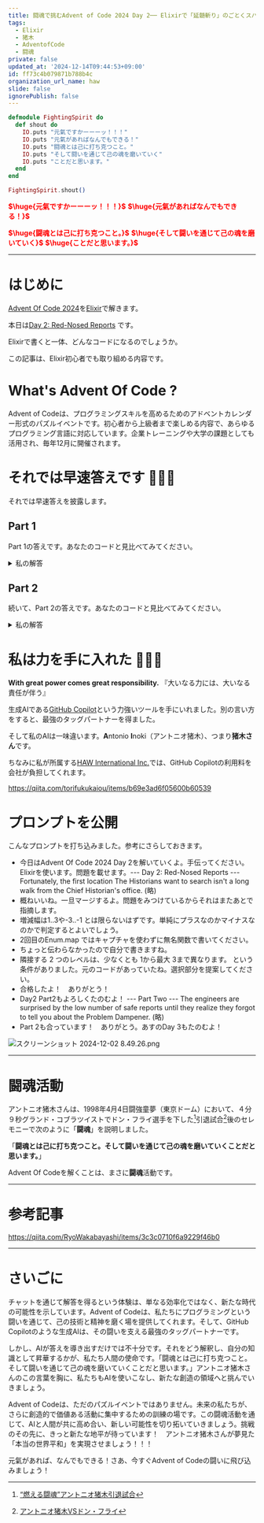 ```yaml
---
title: 闘魂で挑むAdvent of Code 2024 Day 2── Elixirで「延髄斬り」のごとくスパッと解く
tags:
  - Elixir
  - 猪木
  - AdventofCode
  - 闘魂
private: false
updated_at: '2024-12-14T09:44:53+09:00'
id: ff73c4b079871b788b4c
organization_url_name: haw
slide: false
ignorePublish: false
---
```

```elixir
defmodule FightingSpirit do
  def shout do
    IO.puts "元氣ですかーーーッ！！！"
    IO.puts "元氣があればなんでもできる！"
    IO.puts "闘魂とは己に打ち克つこと。"
    IO.puts "そして闘いを通じて己の魂を磨いていく"
    IO.puts "ことだと思います。"
  end
end

FightingSpirit.shout()
```

<b><font color="red">$\huge{元氣ですかーーーッ！！！}$</font></b>
<b><font color="red">$\huge{元氣があればなんでもできる！}$</font></b>

<b><font color="red">$\huge{闘魂とは己に打ち克つこと。}$</font></b>
<b><font color="red">$\huge{そして闘いを通じて己の魂を磨いていく}$</font></b>
<b><font color="red">$\huge{ことだと思います。}$</font></b>

---

# はじめに

[Advent Of Code 2024](https://adventofcode.com/2024)を[Elixir](https://elixir-lang.org/)で解きます。

本日は[Day 2: Red-Nosed Reports](https://adventofcode.com/2024/day/2) です。

Elixirで書くと一体、どんなコードになるのでしょうか。

この記事は、Elixir初心者でも取り組める内容です。

# What's Advent Of Code ?

Advent of Codeは、プログラミングスキルを高めるためのアドベントカレンダー形式のパズルイベントです。初心者から上級者まで楽しめる内容で、あらゆるプログラミング言語に対応しています。企業トレーニングや大学の課題としても活用され、毎年12月に開催されます。

# それでは早速答えです :rocket::rocket::rocket:

それでは早速答えを披露します。

## Part 1

Part 1の答えです。あなたのコードと見比べてみてください。

<details><summary>私の解答</summary>

まず、レポートを解析して安全なレポートの数を数えるための関数を作成します。以下のステップで進めます。

1. 入力データを行ごとに分割します。
1. 各行をスペースで分割して数値のリストに変換します。
1. 各レポートが安全かどうかを判定する関数を作成します。
1. 安全なレポートの数を数えます。

```elixir:advent_of_code_2024_day2_part1.exs
defmodule AdventOfCode2024Day2Part1 do
  def count_safe_reports(input) do
    input
    |> String.split("\n", trim: true)
    |> Enum.map(&String.split(&1, " ") |> Enum.map(fn x -> String.to_integer(x) end))
    |> Enum.filter(&safe_report?/1)
    |> length()
  end

  defp safe_report?(report) do
    differences = Enum.chunk_every(report, 2, 1, :discard) |> Enum.map(fn [a, b] -> b - a end)
    increasing = Enum.all?(differences, &(&1 in 1..3))
    decreasing = Enum.all?(differences, &(&1 in -3..-1))
    increasing or decreasing
  end
end

# テストデータ
input = """
7 6 4 2 1
1 2 7 8 9
9 7 6 2 1
1 3 2 4 5
8 6 4 4 1
1 3 6 7 9
"""

IO.puts AdventOfCode2024Day2Part1.count_safe_reports(input)
```

このコードでは、count_safe_reports/1関数が入力データを解析し、安全なレポートの数を返します。safe_report?/1関数は各レポートが安全かどうかを判定します。

### 実行方法

実行方法は次の通りです。

```
elixir advent_of_code_2024_day2_part1.exs
```

Elixirをインストールしていない方はDockerコンテナで実行することもできます。

```
docker run --rm -v $PWD:/app \
hexpm/elixir:1.17.3-erlang-27.1.2-alpine-3.20.3 \
sh -c \
"cd /app && elixir advent_of_code_2024_day2_part1.exs"
```

</details>

## Part 2

続いて、Part 2の答えです。あなたのコードと見比べてみてください。

<details><summary>私の解答</summary>

Part 2では、1つのレベルを取り除くことで安全なレポートにできる場合も考慮する必要があります。以下のステップで進めます。

1. 元のレポートが安全かどうかを確認します。
1. 安全でない場合、各レベルを1つずつ取り除いて安全かどうかを確認します。

```elixir:advent_of_code_2024_day2_part2.exs
defmodule AdventOfCode2024Day2Part2 do
  def count_safe_reports(input) do
    input
    |> String.split("\n", trim: true)
    |> Enum.map(fn line -> String.split(line, " ") |> Enum.map(&String.to_integer/1) end)
    |> Enum.filter(&safe_report_with_dampener?/1)
    |> length()
  end

  defp safe_report_with_dampener?(report) do
    safe_report?(report) or Enum.any?(0..(length(report) - 1), fn i ->
      safe_report?(List.delete_at(report, i))
    end)
  end

  defp safe_report?(report) do
    differences = Enum.chunk_every(report, 2, 1, :discard) |> Enum.map(fn [a, b] -> b - a end)
    increasing = Enum.all?(differences, &(&1 in 1..3))
    decreasing = Enum.all?(differences, &(&1 in -3..-1))
    increasing or decreasing
  end
end

# テストデータ
input = """
7 6 4 2 1
1 2 7 8 9
9 7 6 2 1
1 3 2 4 5
8 6 4 4 1
1 3 6 7 9
"""

IO.puts AdventOfCode2024Day2Part2.count_safe_reports(input)
```

このコードでは、safe_report_with_dampener?/1関数が1つのレベルを取り除いた場合の安全性も考慮してレポートが安全かどうかを判定します。

### 実行方法

実行方法は次の通りです。

```
elixir advent_of_code_2024_day2_part2.exs
```

Elixirをインストールしていない方はDockerコンテナで実行することもできます。

```
docker run --rm -v $PWD:/app \
hexpm/elixir:1.17.3-erlang-27.1.2-alpine-3.20.3 \
sh -c \
"cd /app && elixir advent_of_code_2024_day2_part2.exs"
```


</details>

# 私は力を手に入れた 💪💪💪

**With great power comes great responsibility.**
『大いなる力には、大いなる責任が伴う』

生成AIである[GitHub Copilot](https://github.com/features/copilot)という力強いツールを手にいれました。別の言い方をすると、最強のタッグパートナーを得ました。

そして私のAIは一味違います。**A**ntonio **I**noki（アントニオ猪木）、つまり**猪木さん**です。

ちなみに私が所属する[HAW International Inc.](https://www.haw.co.jp/company/)では、GitHub Copilotの利用料を会社が負担してくれます。

https://qiita.com/torifukukaiou/items/b69e3ad6f05600b60539


# プロンプトを公開

こんなプロンプトを打ち込みました。参考にさらしておきます。

- 今日はAdvent Of Code 2024 Day 2を解いていくよ。手伝ってください。Elixirを使います。問題を載せます。--- Day 2: Red-Nosed Reports --- Fortunately, the first location The Historians want to search isn't a long walk from the Chief Historian's office. (略)
- 概ねいいね。一旦マージするよ。問題をみつけているからそれはまたあとで指摘します。
- 増減幅は1..3や-3..-1 とは限らないはずです。単純にプラスなのかマイナスなのかで判定するとよいでしょう。
- 2回目のEnum.map ではキャプチャを使わずに無名関数で書いてください。
- ちょっと伝わらなかったので自分で書きますね。
- 隣接する 2 つのレベルは、少なくとも 1から最大 3まで異なります。 という条件がありました。元のコードがあっていたね。選択部分を提案してください。
- 合格したよ！　ありがとう！
- Day2 Part2もよろしくたのむよ！ --- Part Two --- The engineers are surprised by the low number of safe reports until they realize they forgot to tell you about the Problem Dampener. (略)
- Part 2も合っています！　ありがとう。あすのDay 3もたのむよ！


![スクリーンショット 2024-12-02 8.49.26.png](https://qiita-image-store.s3.ap-northeast-1.amazonaws.com/0/131808/92671363-adb7-8db3-a9da-790335bf6e4a.png)



---

# 闘魂活動

アントニオ猪木さんは、1998年4月4日闘強童夢（東京ドーム）において、４分９秒グランド・コブラツイストでドン・フライ選手を下した[^1]引退試合[^2]後のセレモニーで次のように「**闘魂**」を説明しました。

[^1]: [“燃える闘魂”アントニオ猪木引退試合](https://wp.bbm-mobile.com/sp2/result/resultshow.asp?s=015056)
[^2]: [アントニオ猪木VSドン・フライ](https://www.dailymotion.com/video/x95qrz6)

「**闘魂とは己に打ち克つこと。そして闘いを通じて己の魂を磨いていくことだと思います。**」

Advent Of Codeを解くことは、まさに**闘魂**活動です。

---

# 参考記事

https://qiita.com/RyoWakabayashi/items/3c3c0710f6a9229f46b0



---


# さいごに

チャットを通じて解答を得るという体験は、単なる効率化ではなく、新たな時代の可能性を示しています。Advent of Codeは、私たちにプログラミングという闘いを通じて、己の技術と精神を磨く場を提供してくれます。そして、GitHub Copilotのような生成AIは、その闘いを支える最強のタッグパートナーです。

しかし、AIが答えを導き出すだけでは不十分です。それをどう解釈し、自分の知識として昇華するかが、私たち人間の使命です。「闘魂とは己に打ち克つこと。そして闘いを通じて己の魂を磨いていくことだと思います。」アントニオ猪木さんのこの言葉を胸に、私たちもAIを使いこなし、新たな創造の領域へと挑んでいきましょう。

Advent of Codeは、ただのパズルイベントではありません。未来の私たちが、さらに創造的で価値ある活動に集中するための訓練の場です。この闘魂活動を通じて、AIと人間が共に高め合い、新しい可能性を切り拓いていきましょう。挑戦のその先に、きっと新たな地平が待っています！　アントニオ猪木さんが夢見た「本当の世界平和」を実現させましょう！！！

元氣があれば、なんでもできる！さあ、今すぐAdvent of Codeの闘いに飛び込みましょう！
